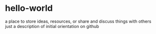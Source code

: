 # hello-world
a place to store ideas, resources, or share and discuss things with others
just a description of initial orientation on github
